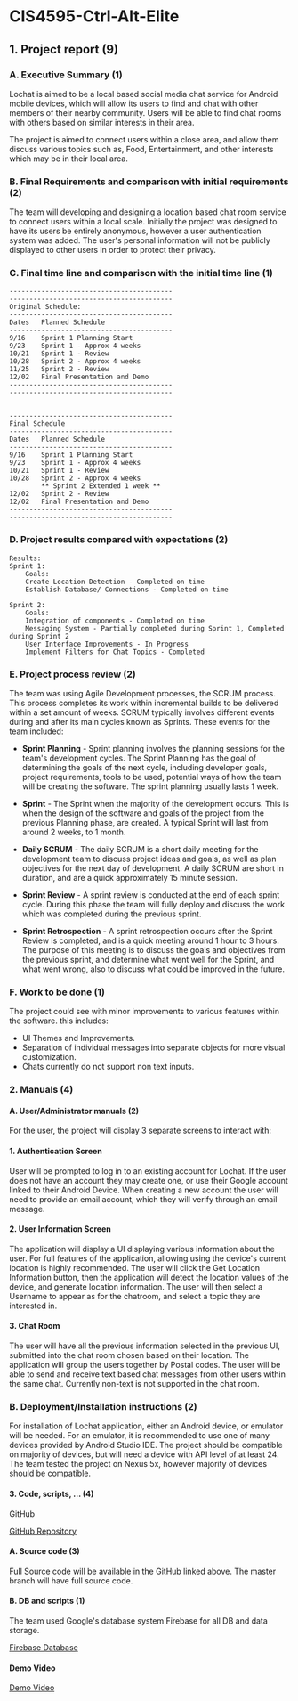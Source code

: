 # CIS4595-Ctrl-Alt-Elite 

## 1. Project report (9)

### A. Executive Summary (1)
	
Lochat is aimed to be a local based social media chat service for Android mobile devices, which will allow its users to find and chat with other members of their nearby community. Users will be able to find chat rooms with others based on similar interests in their area.
	
The project is aimed to connect users within a close area, and allow them discuss various topics such as, Food, Entertainment, and other interests which may be in their local area.


### B. Final Requirements and comparison with initial requirements (2)
The team will developing and designing a location based chat room service to connect users within a local scale. Initially the project was designed to have its users be entirely anonymous, however a user authentication system was added. The user's personal information will not be publicly displayed to other users in order to protect their privacy.
	
	

### C. Final time line and comparison with the initial time line (1)
	
	-----------------------------------------
	-----------------------------------------
	Original Schedule:
	-----------------------------------------
	Dates	Planned Schedule
	-----------------------------------------
	9/16	Sprint 1 Planning Start
	9/23	Sprint 1 - Approx 4 weeks
	10/21	Sprint 1 - Review
	10/28	Sprint 2 - Approx 4 weeks
	11/25	Sprint 2 - Review
	12/02	Final Presentation and Demo
	-----------------------------------------
	-----------------------------------------
	
	
	-----------------------------------------
	Final Schedule
	-----------------------------------------
	Dates 	Planned Schedule
	-----------------------------------------
	9/16	Sprint 1 Planning Start
	9/23	Sprint 1 - Approx 4 weeks
	10/21	Sprint 1 - Review
	10/28	Sprint 2 - Approx 4 weeks 
			** Sprint 2 Extended 1 week **
	12/02	Sprint 2 - Review
	12/02	Final Presentation and Demo
	-----------------------------------------
	-----------------------------------------

### D. Project results compared with expectations (2)
	
	Results:
	Sprint 1:
		Goals:
		Create Location Detection - Completed on time
		Establish Database/ Connections - Completed on time
		
	Sprint 2:
		Goals:
		Integration of components - Completed on time
		Messaging System - Partially completed during Sprint 1, Completed during Sprint 2
		User Interface Improvements - In Progress
		Implement Filters for Chat Topics - Completed
	
### E. Project process review (2)
The team was using Agile Development processes, the SCRUM process. This process completes its work within incremental builds to be delivered within a set amount of weeks. SCRUM typically involves different events during and after its main cycles known as Sprints. These events for the team included:

* **Sprint Planning** - Sprint planning involves the planning sessions for the team's development cycles. The Sprint Planning has the goal of determining the goals of the next cycle, including developer goals, project requirements, tools to be used, potential ways of how the team will be creating the software. The sprint planning usually lasts 1 week.

* **Sprint** - The Sprint when the majority of the development occurs. This is when the design of the software and goals of the project from the previous Planning phase, are created. A typical Sprint will last from around 2 weeks, to 1 month.

* **Daily SCRUM** - The daily SCRUM is a short daily meeting for the development team to discuss project ideas and goals, as well as plan objectives for the next day of development. A daily SCRUM are short in duration, and are a quick approximately 15 minute session.

* **Sprint Review** - A sprint review is conducted at the end of each sprint cycle. During this phase the team will fully deploy and discuss the work which was completed during the previous sprint.
 		
* **Sprint Retrospection** - A sprint retrospection occurs after the Sprint Review is completed, and is a quick meeting around 1 hour to 3 hours. The purpose of this meeting is to discuss the goals and objectives from the previous sprint, and determine what went well for the Sprint, and what went wrong, also to discuss what could be improved in the future.
	
### F. Work to be done (1)
The project could see with minor improvements to various features within the software. this includes:

* UI Themes and Improvements. 
* Separation of individual messages into separate objects for more visual customization.
* Chats currently do not support non text inputs.
 

### 2. Manuals (4)

#### A. User/Administrator manuals (2)
		
For the user, the project will display 3 separate screens to interact with:
		
#### 1. Authentication Screen
User will be prompted to log in to an existing account for Lochat. If the user does not have an account they may create one, or use their Google account linked to their Android Device. When creating a new account the user will need to provide an email account, which they will verify through an email message.
			
#### 2. User Information Screen
The application will display a UI displaying various information about the user. For full features of the application, allowing using the device's current location is highly recommended. The user will click the Get Location Information button, then the application will detect the location values of the device, and generate location information. The user will then select a Username to appear as for the chatroom, and select a topic they are interested in.
			
#### 3. Chat Room
The user will have all the previous information selected in the previous UI, submitted into the chat room chosen based on their location. The application will group the users together by Postal codes. The user will be able to send and receive text based chat messages from other users within the same chat. Currently non-text is not supported in the chat room.

### B. Deployment/Installation instructions (2)
For installation of Lochat application, either an Android device, or emulator will be needed. For an emulator, it is recommended to use one of many devices provided by Android Studio IDE. The project should be compatible on majority of devices, but will need a device with API level of at least 24. The team tested the project on Nexus 5x, however majority of devices should be compatible.
		

#### 3. Code, scripts, ... (4)
GitHub
	
[GitHub Repository](https://github.com/RSheeder/CIS4595-Ctrl-Alt-Elite)

#### A. Source code (3)
	
Full Source code will be available in the GitHub linked above.  The master branch will have full source code.

#### B. DB and scripts (1)
	
The team used Google's database system Firebase for all DB and data storage. 
	
[Firebase Database](https://console.firebase.google.com/u/1/project/cis4595-ctrl-alt-elite/overview)

#### Demo Video

[Demo Video](https://www.youtube.com/watch?v=dtyMN6VAWtk)